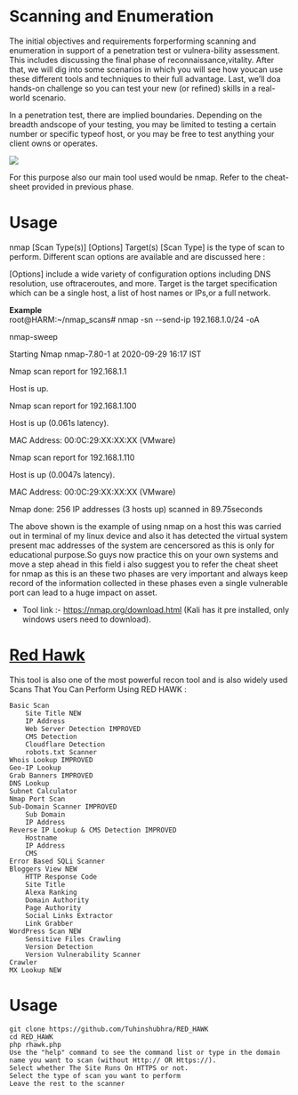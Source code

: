 # Scanning and Enumeration

   The initial objectives and requirements forperforming scanning and enumeration in support of a penetration test or vulnera-bility assessment. This includes discussing the final phase of reconnaissance,vitality. After that, we will dig into some scenarios in which you will see how youcan use these different tools and techniques to their full advantage. Last, we’ll doa hands-on challenge so you can test your new (or refined) skills in a real-world scenario.
  
   In a penetration test, there are implied boundaries. Depending on the breadth andscope of your testing, you may be limited to testing a certain number or specific typeof host, or you may be free to test anything your client owns or operates.
  
   ![](https://nmap.org/images/sitelogo.png)
 
   For this purpose also our main tool used would be nmap. Refer to the cheat-sheet provided in previous phase.
  
# Usage
  
  nmap [Scan Type(s)] [Options] Target(s)
  [Scan Type] is the type of scan to perform. Different scan options are available and are discussed here :
  
  [Options] include a wide variety of configuration options including DNS resolution, use oftraceroutes, and more. Target is the target specification which can be a single host, a list of host names or IPs,or a full network.
  
  **Example** <br>
  root@HARM:~/nmap_scans# nmap -sn --send-ip 192.168.1.0/24 -oA
  
  nmap-sweep
  
  Starting Nmap nmap-7.80-1 at 2020-09-29 16:17 IST
  
  Nmap scan report for 192.168.1.1
  
  Host is up.
  
  Nmap scan report for 192.168.1.100
  
  Host is up (0.061s latency).
  
  MAC Address: 00:0C:29:XX:XX:XX (VMware)
  
  Nmap scan report for 192.168.1.110
  
  Host is up (0.0047s latency).
  
  MAC Address: 00:0C:29:XX:XX:XX (VMware)
  
  Nmap done: 256 IP addresses (3 hosts up) scanned in 89.75seconds
  
  
  The above shown is the example of using nmap on a host this was carried out in terminal of my linux device and also it has detected the virtual system present mac addresses of the system are cencersored as this is only for educational purpose.So guys now practice this on your own systems and move a step ahead in this field i also suggest you to refer the cheat sheet for nmap as this is an these two phases are very important and always keep record of the information collected in these phases even a single vulnerable port can lead to a huge impact on asset.
  
  - Tool link :- https://nmap.org/download.html (Kali has it pre installed, only windows users need to download).
 
# [Red Hawk](https://github.com/Tuhinshubhra/RED_HAWK) 
 
  This tool is also one of the most powerful recon tool and is also widely used Scans That You Can Perform Using RED HAWK :

    Basic Scan
        Site Title NEW
        IP Address
        Web Server Detection IMPROVED
        CMS Detection
        Cloudflare Detection
        robots.txt Scanner
    Whois Lookup IMPROVED
    Geo-IP Lookup
    Grab Banners IMPROVED
    DNS Lookup
    Subnet Calculator
    Nmap Port Scan
    Sub-Domain Scanner IMPROVED
        Sub Domain
        IP Address
    Reverse IP Lookup & CMS Detection IMPROVED
        Hostname
        IP Address
        CMS
    Error Based SQLi Scanner
    Bloggers View NEW
        HTTP Response Code
        Site Title
        Alexa Ranking
        Domain Authority
        Page Authority
        Social Links Extractor
        Link Grabber
    WordPress Scan NEW
        Sensitive Files Crawling
        Version Detection
        Version Vulnerability Scanner
    Crawler
    MX Lookup NEW
   
# Usage
  
    git clone https://github.com/Tuhinshubhra/RED_HAWK
    cd RED_HAWK
    php rhawk.php
    Use the "help" command to see the command list or type in the domain name you want to scan (without Http:// OR Https://).
    Select whether The Site Runs On HTTPS or not.
    Select the type of scan you want to perform
    Leave the rest to the scanner

 
  
